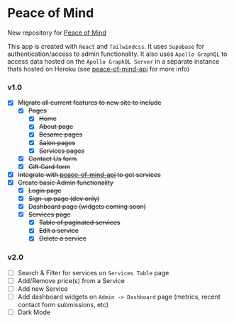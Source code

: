 # Peace of Mind
New repository for [Peace of Mind](https://www.peaceofmindmassagecorpuschristi.com/)

This app is created with `React` and `Tailwindcss`. It uses `Supabase` for authentication/access to admin functionality. It also uses `Apollo GraphQL` to access data hosted on the `Apollo GraphQL Server` in a separate instance thats hosted on Heroku (see [peace-of-mind-api](https://github.com/xaviersalazar/peace-of-mind-api) for more info)

### v1.0
- [x] ~~Migrate all current features to new site to include~~
  - [x] ~~Pages~~
    - [x] ~~Home~~
    - [x] ~~About page~~
    - [x] ~~Besame pages~~
    - [x] ~~Salon pages~~
    - [x] ~~Services pages~~
  - [x] ~~Contact Us form~~
  - [x] ~~Gift Card form~~
- [x] ~~Integrate with [peace-of-mind-api](https://github.com/xaviersalazar/peace-of-mind-api) to get services~~
- [x] ~~Create basic Admin functionality~~
  - [x] ~~Login page~~
  - [x] ~~Sign-up page (dev only)~~
  - [x] ~~Dashboard page (widgets coming soon)~~
  - [x] ~~Services page~~
    - [x] ~~Table of paginated services~~
    - [x] ~~Edit a service~~
    - [x] ~~Delete a service~~

### v2.0
- [ ] Search & Filter for services on `Services Table` page
- [ ] Add/Remove price(s) from a Service
- [ ] Add new Service
- [ ] Add dashboard widgets on `Admin -> Dashboard` page (metrics, recent contact form submissions, etc)
- [ ] Dark Mode
